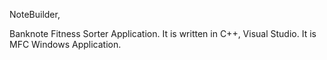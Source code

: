 NoteBuilder,

Banknote Fitness Sorter Application.
It is written in C++, Visual Studio.
It is MFC Windows Application.